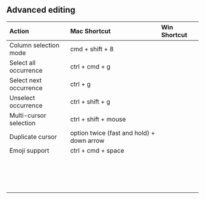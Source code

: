 ## Advanced editing
|             Action |  Mac Shortcut       |   Win Shortcut      | 
|:----------------------------------|:------------- |:------------- | 
| Column selection mode | cmd + shift + 8    |  |
| Select all occurrence    | ctrl + cmd + g     |       |   
| Select next occurrence  | ctrl + g |      |  
| Unselect occurrence   |    ctrl + shift + g |      |   
| Multi-cursor selection   | ctrl + shift + mouse |      |   
| Duplicate cursor   | option twice (fast and hold) + down arrow |      |   
| Emoji support  | ctrl + cmd + space |      |   
|    |  |      |   
|    |  |      |   
|    |  |      |   
|    |  |      |   
|    |  |      |   
|    |  |      |   
|    |  |      |   
|    |  |      |   
|    |  |      |   
|    |  |      |   
|    |  |      |   
|    |  |      |   
|    |  |      |   
|    |  |      |   
|    |  |      |   
|    |  |      |   